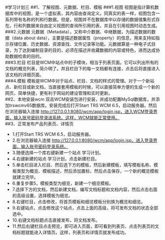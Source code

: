 #学习计划三
##1、了解视图、元数据、栏目、模板
###1.视图
视图是指计算机数据库中的视图，是一个虚拟表，其内容由查询定义。同真实的表一样，视图包含一系列带有名称的列和行数据。但是，视图并不在数据库中以存储的数据值集形式存在。行和列数据来自由定义视图的查询所引用的表，并且在引用视图时动态生成。  
###2.元数据
元数据（Metadata），又称中介数据、中继数据，为描述数据的数据（data about data），主要是描述数据属性（property）的信息，用来支持如指示存储位置、历史数据、资源查找、文件记录等功能。元数据算是一种电子式目录，为了达到编制目录的目的，必须在描述并收藏数据的内容或特色，进而达成协助数据检索的目的。  
###3.栏目
栏目是WCM中站点中的子模块，相当于列表页面。它可以列出所有的文档的概览列表，简介明了。并且栏目下的每一文档都有连接，点击后将直接进入该文档的详细页面。  
###4.模板
模板是WCM中对于站点、栏目、文档的样式的管理。对于一个新站点、新栏目或新文档，当直接套用模板的时候，可以直接简单方便的生成一个新的网页，简单快捷，更有利于网站的建设管理和实时更新。  
##2、本地安装wcm
双击WCM安装包进行安装，并成功配置MySql数据库，并添加trswcmv65数据库。安装完成后打开Start TRS WCM 6.5，启动服务器。然后在浏览器输入连接
http://127.0.0.1:8080/wcm/app/login.jsp，进入WCM登录界面，输入账号密码登录进系统。这样，WCM就能正常使用。  
##3、正常发布产品列表页、详情页
- 1.打开Start TRS WCM 6.5，启动服务器。
- 2.在浏览器输入连接
http://127.0.0.1:8080/wcm/app/login.jsp，进入登录界面，输入账号密码登录系统。
- 3.随便选择一个库右键新建一个站点 学习计划。
- 4.右键新建的站点 学习计划，点击新建栏目。
- 5.单击栏目进入栏目、然后选下方的模板，然后新建模板，填写模板名称、模板类型为概览、模板描述，然后添加置标，然后点击保存，一个新的概览模板就建立完毕。
- 6.重复步骤5，模板类型为细览，新建一个细览模板。
- 7.选择下方的文档，然后新建文档，编写文档标题和文档内容，然后点击右面的高级设置，选择模板为细览。
- 8.右键栏目，点击修改，将首页模板和细览模板分别换为概览和细览。
- 9.右键站点，点击修改这个站点，点击上面的高级，将可发布文档的状态全部选中。
- 10.右键文档标题点击直接发布，将文档发布。
- 11.然后右键栏目点击预览，即可进入页面，即可看到列表页、点击列表页的文档标题就能进入详情页。这样，列表页和详情页就发布成功。